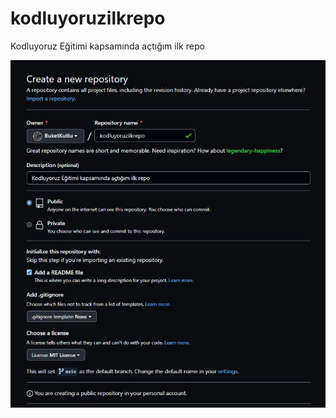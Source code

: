 # kodluyoruzilkrepo
Kodluyoruz Eğitimi kapsamında açtığım ilk repo

![Repo](https://github.com/BuketKutlu/kodluyoruzilkrepo/blob/main/repo.JPG)

